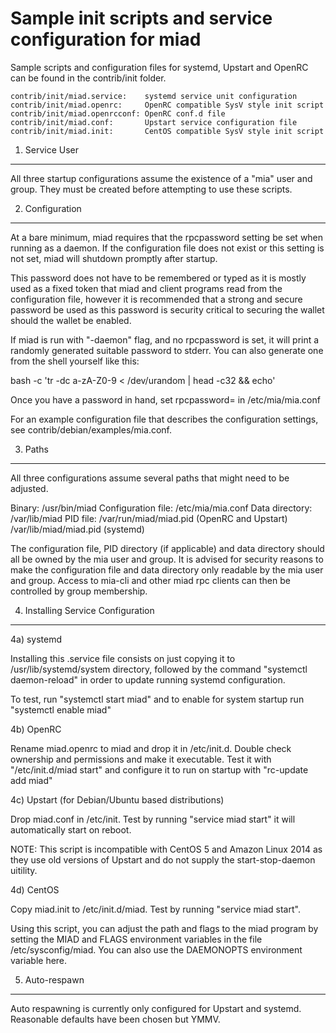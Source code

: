 Sample init scripts and service configuration for miad
==========================================================

Sample scripts and configuration files for systemd, Upstart and OpenRC
can be found in the contrib/init folder.

    contrib/init/miad.service:    systemd service unit configuration
    contrib/init/miad.openrc:     OpenRC compatible SysV style init script
    contrib/init/miad.openrcconf: OpenRC conf.d file
    contrib/init/miad.conf:       Upstart service configuration file
    contrib/init/miad.init:       CentOS compatible SysV style init script

1. Service User
---------------------------------

All three startup configurations assume the existence of a "mia" user
and group.  They must be created before attempting to use these scripts.

2. Configuration
---------------------------------

At a bare minimum, miad requires that the rpcpassword setting be set
when running as a daemon.  If the configuration file does not exist or this
setting is not set, miad will shutdown promptly after startup.

This password does not have to be remembered or typed as it is mostly used
as a fixed token that miad and client programs read from the configuration
file, however it is recommended that a strong and secure password be used
as this password is security critical to securing the wallet should the
wallet be enabled.

If miad is run with "-daemon" flag, and no rpcpassword is set, it will
print a randomly generated suitable password to stderr.  You can also
generate one from the shell yourself like this:

bash -c 'tr -dc a-zA-Z0-9 < /dev/urandom | head -c32 && echo'

Once you have a password in hand, set rpcpassword= in /etc/mia/mia.conf

For an example configuration file that describes the configuration settings,
see contrib/debian/examples/mia.conf.

3. Paths
---------------------------------

All three configurations assume several paths that might need to be adjusted.

Binary:              /usr/bin/miad
Configuration file:  /etc/mia/mia.conf
Data directory:      /var/lib/miad
PID file:            /var/run/miad/miad.pid (OpenRC and Upstart)
                     /var/lib/miad/miad.pid (systemd)

The configuration file, PID directory (if applicable) and data directory
should all be owned by the mia user and group.  It is advised for security
reasons to make the configuration file and data directory only readable by the
mia user and group.  Access to mia-cli and other miad rpc clients
can then be controlled by group membership.

4. Installing Service Configuration
-----------------------------------

4a) systemd

Installing this .service file consists on just copying it to
/usr/lib/systemd/system directory, followed by the command
"systemctl daemon-reload" in order to update running systemd configuration.

To test, run "systemctl start miad" and to enable for system startup run
"systemctl enable miad"

4b) OpenRC

Rename miad.openrc to miad and drop it in /etc/init.d.  Double
check ownership and permissions and make it executable.  Test it with
"/etc/init.d/miad start" and configure it to run on startup with
"rc-update add miad"

4c) Upstart (for Debian/Ubuntu based distributions)

Drop miad.conf in /etc/init.  Test by running "service miad start"
it will automatically start on reboot.

NOTE: This script is incompatible with CentOS 5 and Amazon Linux 2014 as they
use old versions of Upstart and do not supply the start-stop-daemon uitility.

4d) CentOS

Copy miad.init to /etc/init.d/miad. Test by running "service miad start".

Using this script, you can adjust the path and flags to the miad program by
setting the MIAD and FLAGS environment variables in the file
/etc/sysconfig/miad. You can also use the DAEMONOPTS environment variable here.

5. Auto-respawn
-----------------------------------

Auto respawning is currently only configured for Upstart and systemd.
Reasonable defaults have been chosen but YMMV.
